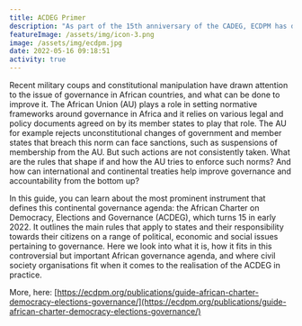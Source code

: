 ```yaml
---
title: ACDEG Primer
description: "As part of the 15th anniversary of the CADEG, ECDPM has developed an online guide that contains everything you need to know about the Charter"
featureImage: /assets/img/icon-3.png
image: /assets/img/ecdpm.jpg
date: 2022-05-16 09:18:51
activity: true
---
```

Recent military coups and constitutional manipulation have drawn attention to the issue of governance in African countries, and what can be done to improve it. The African Union (AU) plays a role in setting normative frameworks around governance in Africa and it relies on various legal and policy documents agreed on by its member states to play that role. The AU for example rejects unconstitutional changes of government and member states that breach this norm can face sanctions, such as suspensions of membership from the AU. But such actions are not consistently taken. What are the rules that shape if and how the AU tries to enforce such norms? And how can international and continental treaties help improve governance and accountability from the bottom up?

In this guide, you can learn about the most prominent instrument that defines this continental governance agenda: the African Charter on Democracy, Elections and Governance (ACDEG), which turns 15 in early 2022. It outlines the main rules that apply to states and their responsibility towards their citizens on a range of political, economic and social issues pertaining to governance. Here we look into what it is, how it fits in this controversial but important African governance agenda, and where civil society organisations fit when it comes to the realisation of the ACDEG in practice.

More, here: [https://ecdpm.org/publications/guide-african-charter-democracy-elections-governance/](https://ecdpm.org/publications/guide-african-charter-democracy-elections-governance/)
